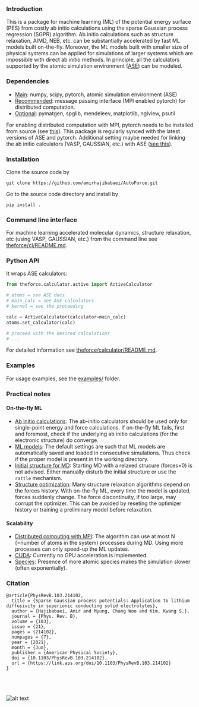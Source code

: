 <!-- #region -->
### Introduction
This is a package for machine learning (ML) of the potential energy surface (PES)
from costly ab initio calculations using the sparse Gaussian process regression
(SGPR) algorithm.
Ab initio calculations such as structure relaxation, AIMD, NEB, etc. can be
substantially accelerated by fast ML models built on-the-fly.
Moreover, the ML models built with smaller size of physical systems can be applied
for simulations of larger systems which are impossible with direct ab initio methods.
In principle, all the calculators supported by the atomic simulation environment
([ASE](https://wiki.fysik.dtu.dk/ase/)) can be modeled.

### Dependencies
* <ins>Main</ins>: numpy, scipy, pytorch, atomic simulation environment (ASE)
* <ins>Recommended</ins>: message passing interface (MPI enabled pytorch) for distributed computation.
* <ins>Optional</ins>: pymatgen, spglib, mendeleev, matplotlib, nglview, psutil

For enabling distributed computation with MPI,
pytorch needs to be installed from source
(see [this](https://github.com/pytorch/pytorch)).
This package is regularly synced with the latest
versions of ASE and pytorch.
Additional setting maybe needed for linking
the ab initio calculators (VASP, GAUSSIAN, etc.)
with ASE ([see this](https://wiki.fysik.dtu.dk/ase/ase/calculators/calculators.html#module-ase.calculators)).

### Installation
Clone the source code by
```shell
git clone https://github.com/amirhajibabaei/AutoForce.git
```
Go to the source code directory and install by
```shell
pip install .
```

### Command line interface
For machine learning accelerated molecular dynamics,
structure relaxation, etc (using VASP, GAUSSIAN, etc.) from the command line see
[theforce/cl/README.md](https://github.com/amirhajibabaei/AutoForce/tree/master/theforce/cl).

### Python API
It wraps ASE calculators:
```python
from theforce.calculator.active import ActiveCalculator

# atoms = see ASE docs
# main_calc = see ASE calculators
# kernel = see the proceeding

calc = ActiveCalculator(calculator=main_calc)
atoms.set_calculator(calc)

# proceed with the desired calculations
# ...
```
For detailed information see 
[theforce/calculator/README.md](https://github.com/amirhajibabaei/AutoForce/tree/master/theforce/calculator).


### Examples
For usage examples, see the [examples/](https://github.com/amirhajibabaei/AutoForce/tree/master/examples) folder.

### Practical notes

#### On-the-fly ML
* <ins>Ab initio calculations</ins>:
The ab-initio calculators should be used only for single-point energy and force calculations.
If on-the-fly ML fails, first and foremost, check if the underlying ab initio
calculations (for the electronic structure) do converge.
* <ins>ML models</ins>:
The default settings are such that ML models are automatically saved and loaded
in consecutive simulations. Thus check if the proper model is present in the working
directory.
* <ins>Initial structure for MD</ins>:
Starting MD with a relaxed strucure (forces=0) is not advised.
Either manually disturb the initial structure or use the `rattle`
mechanism.
* <ins>Structure optimization</ins>:
Many structure relaxation algorithms depend on the forces history.
With on-the-fly ML, every time the model is updated, forces suddenly change.
The force discontinuity, if too large, may corrupt the optimizer.
This can be avoided by reseting the optimizer history or training
a preliminary model before relaxation.

#### Scalability
* <ins>Distributed computing with MPI</ins>:
The algorithm can use at most N (=number of atoms in the system) processes
during MD. Using more processes can only speed-up the ML updates.
* <ins>CUDA</ins>:
Currently no GPU acceleration is implemented.
* <ins>Species</ins>:
Presence of more atomic species makes the simulation slower (often exponentially).

### Citation
```
@article{PhysRevB.103.214102,
  title = {Sparse Gaussian process potentials: Application to lithium diffusivity in superionic conducting solid electrolytes},
  author = {Hajibabaei, Amir and Myung, Chang Woo and Kim, Kwang S.},
  journal = {Phys. Rev. B},
  volume = {103},
  issue = {21},
  pages = {214102},
  numpages = {7},
  year = {2021},
  month = {Jun},
  publisher = {American Physical Society},
  doi = {10.1103/PhysRevB.103.214102},
  url = {https://link.aps.org/doi/10.1103/PhysRevB.103.214102}
}
```

<br/><br/><br/>
![alt text](https://github.com/amirhajibabaei/AutoForce/blob/master/docs/sources/UNIST.jpg?raw=True)
<!-- #endregion -->
